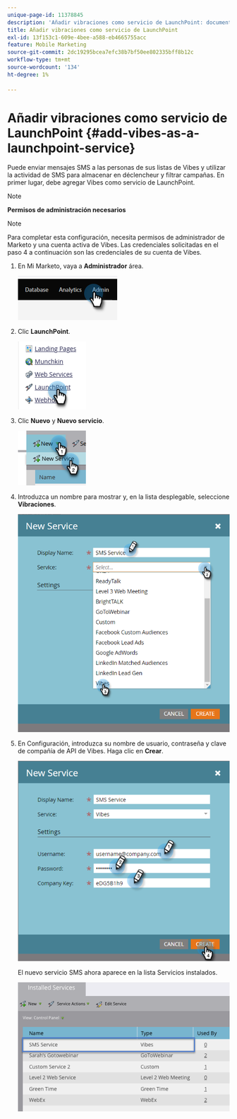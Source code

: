 ```yaml
---
unique-page-id: 11378845
description: 'Añadir vibraciones como servicio de LaunchPoint: documentos de Marketo: documentación del producto'
title: Añadir vibraciones como servicio de LaunchPoint
exl-id: 13f153c1-609e-4bee-a588-eb4665755acc
feature: Mobile Marketing
source-git-commit: 2dc19295bcea7efc38b7bf50ee802335bff8b12c
workflow-type: tm+mt
source-wordcount: '134'
ht-degree: 1%

---
```


# Añadir vibraciones como servicio de LaunchPoint {#add-vibes-as-a-launchpoint-service}

Puede enviar mensajes SMS a las personas de sus listas de Vibes y utilizar la actividad de SMS para almacenar en déclencheur y filtrar campañas. En primer lugar, debe agregar Vibes como servicio de LaunchPoint.

>[!NOTE]
>
>**Permisos de administración necesarios**

>[!NOTE]
>
>Para completar esta configuración, necesita permisos de administrador de Marketo y una cuenta activa de Vibes. Las credenciales solicitadas en el paso 4 a continuación son las credenciales de su cuenta de Vibes.

1. En Mi Marketo, vaya a **Administrador** área.

   ![](assets/add-vibes-as-a-launchpoint-service-1.png)

1. Clic **LaunchPoint**.

   ![](assets/add-vibes-as-a-launchpoint-service-2.png)

1. Clic **Nuevo** y **Nuevo servicio**.

   ![](assets/add-vibes-as-a-launchpoint-service-3.png)

1. Introduzca un nombre para mostrar y, en la lista desplegable, seleccione **Vibraciones**.

   ![](assets/add-vibes-as-a-launchpoint-service-4.png)

1. En Configuración, introduzca su nombre de usuario, contraseña y clave de compañía de API de Vibes. Haga clic en **Crear**.

   ![](assets/add-vibes-as-a-launchpoint-service-5.png)

   El nuevo servicio SMS ahora aparece en la lista Servicios instalados.

   ![](assets/add-vibes-as-a-launchpoint-service-6.png)
